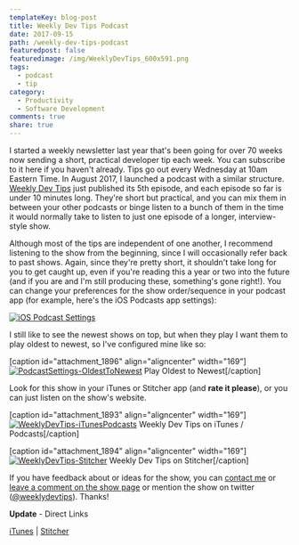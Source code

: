 ```yaml
---
templateKey: blog-post
title: Weekly Dev Tips Podcast
date: 2017-09-15
path: /weekly-dev-tips-podcast
featuredpost: false
featuredimage: /img/WeeklyDevTips_600x591.png
tags:
  - podcast
  - tip
category:
  - Productivity
  - Software Development
comments: true
share: true
---
```


I started a weekly newsletter last year that's been going for over 70 weeks now sending a short, practical developer tip each week. You can subscribe to it here if you haven't already. Tips go out every Wednesday at 10am Eastern Time. In August 2017, I launched a podcast with a similar structure. [Weekly Dev Tips](http://www.weeklydevtips.com/) just published its 5th episode, and each episode so far is under 10 minutes long. They're short but practical, and you can mix them in between your other podcasts or binge listen to a bunch of them in the time it would normally take to listen to just one episode of a longer, interview-style show.

Although most of the tips are independent of one another, I recommend listening to the show from the beginning, since I will occasionally refer back to past shows. Again, since they're pretty short, it shouldn't take long for you to get caught up, even if you're reading this a year or two into the future (and if you are and I'm still producing these, something's gone right!). You can change your preferences for the show order/sequence in your podcast app (for example, here's the iOS Podcasts app settings):

[![iOS Podcast Settings](/img/PodcastSettings-169x300.png)](http://ardalis.com/wp-content/uploads/2017/09/PodcastSettings.png)

I still like to see the newest shows on top, but when they play I want them to play oldest to newest, so I've configured mine like so:

\[caption id="attachment\_1896" align="aligncenter" width="169"\][![PodcastSettings-OldestToNewest](/img/PodcastSettings-OldestToNewest-169x300.png)](http://ardalis.com/wp-content/uploads/2017/09/PodcastSettings-OldestToNewest.png) Play Oldest to Newest\[/caption\]

Look for this show in your iTunes or Stitcher app (and **rate it please**), or you can just listen on the show's website.

\[caption id="attachment\_1893" align="aligncenter" width="169"\][![WeeklyDevTips-iTunesPodcasts](/img/WeeklyDevTips-iTunesPodcasts-169x300.png)](http://ardalis.com/wp-content/uploads/2017/09/WeeklyDevTips-iTunesPodcasts.png) Weekly Dev Tips on iTunes / Podcasts\[/caption\]

\[caption id="attachment\_1894" align="aligncenter" width="169"\][![WeeklyDevTips-Stitcher](/img/WeeklyDevTips-Stitcher-169x300.png)](http://ardalis.com/wp-content/uploads/2017/09/WeeklyDevTips-Stitcher.png) Weekly Dev Tips on Stitcher\[/caption\]

If you have feedback about or ideas for the show, you can [contact me](http://ardalis.com/contact-us) or [leave a comment on the show page](http://www.weeklydevtips.com/) or mention the show on twitter ([@weeklydevtips](https://twitter.com/weeklydevtips)). Thanks!

**Update** - Direct Links

[iTunes](https://itunes.apple.com/us/podcast/weekly-dev-tips/id1274725394?mt=2) | [Stitcher](https://www.stitcher.com/podcast/ardalis/weekly-dev-tips)
